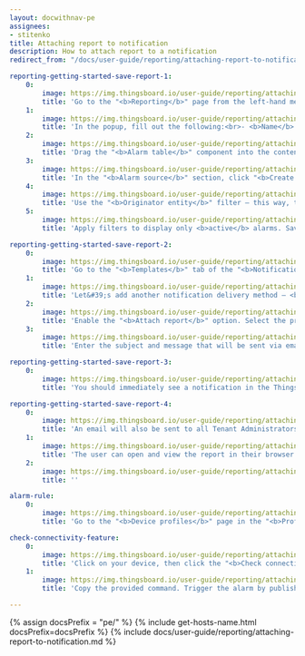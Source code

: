```yaml
---
layout: docwithnav-pe
assignees:
- stitenko
title: Attaching report to notification
description: How to attach report to a notification
redirect_from: "/docs/user-guide/reporting/attaching-report-to-notification/"

reporting-getting-started-save-report-1:
    0:
        image: https://img.thingsboard.io/user-guide/reporting/attaching-report-to-notification/example-attach-report-1-pe.png
        title: 'Go to the "<b>Reporting</b>" page from the left-hand menu — you&#39;ll land on the "<b>Templates</b>" tab by default. Click the "<b>+ Add report template</b>" button in the top-right corner and select "<b>Create new report template</b>".'
    1:
        image: https://img.thingsboard.io/user-guide/reporting/attaching-report-to-notification/example-attach-report-2-pe.png
        title: 'In the popup, fill out the following:<br>- <b>Name</b> it "<b>New alarm</b>".<br>- Choose <b>PDF</b> report <b>format</b>.<br>- Choose <b>Report</b> as the <b>template type</b>.<br>- Click "<b>Add</b>" to create the report template and open the <b>Report Builder</b> interface.'
    2:
        image: https://img.thingsboard.io/user-guide/reporting/attaching-report-to-notification/example-attach-report-3-pe.png
        title: 'Drag the "<b>Alarm table</b>" component into the content area of your report.'
    3:
        image: https://img.thingsboard.io/user-guide/reporting/attaching-report-to-notification/example-attach-report-4-pe.png
        title: 'In the "<b>Alarm source</b>" section, click "<b>Create new</b>" entity alias button.'
    4:
        image: https://img.thingsboard.io/user-guide/reporting/attaching-report-to-notification/example-attach-report-5-pe.png
        title: 'Use the "<b>Originator entity</b>" filter — this way, the table will receive data from the entity that triggered the notification. Click "</b>Add</b>".'
    5:
        image: https://img.thingsboard.io/user-guide/reporting/attaching-report-to-notification/example-attach-report-6-pe.png
        title: 'Apply filters to display only <b>active</b> alarms. Save the component.<br>- Click "<b>Save</b>" in the top-right corner to store your template configuration.'

reporting-getting-started-save-report-2:
    0:
        image: https://img.thingsboard.io/user-guide/reporting/attaching-report-to-notification/example-attach-report-7-pe.png
        title: 'Go to the "<b>Templates</b>" tab of the "<b>Notification center</b>" page, find the "<b>New alarm notification</b>" template, and <b>click on it</b> to open it for editing.'
    1:
        image: https://img.thingsboard.io/user-guide/reporting/attaching-report-to-notification/example-attach-report-8-pe.png
        title: 'Let&#39;s add another notification delivery method — <b>Email</b>.'
    2:
        image: https://img.thingsboard.io/user-guide/reporting/attaching-report-to-notification/example-attach-report-9-pe.png
        title: 'Enable the "<b>Attach report</b>" option. Select the previously created <b>New alarm</b> template.<br> Specify the user account on whose behalf the report will be generated: <b>john.doe@thingsboard.io</b> (John Doe — Tenant Administrator). Click "<b>Next</b>".'
    3:
        image: https://img.thingsboard.io/user-guide/reporting/attaching-report-to-notification/example-attach-report-10-pe.png
        title: 'Enter the subject and message that will be sent via email along with the attached PDF report. Save the changes to the template by clicking the "<b>Save</b>" button.'

reporting-getting-started-save-report-3:
    0:
        image: https://img.thingsboard.io/user-guide/reporting/attaching-report-to-notification/example-attach-report-11-pe.png
        title: 'You should immediately see a notification in the ThingsBoard Web UI.'

reporting-getting-started-save-report-4:
    0:
        image: https://img.thingsboard.io/user-guide/reporting/attaching-report-to-notification/example-attach-report-12-pe.png
        title: 'An email will also be sent to all Tenant Administrators, with a PDF report attached containing the alarm details.'
    1:
        image: https://img.thingsboard.io/user-guide/reporting/attaching-report-to-notification/example-attach-report-13-pe.png
        title: 'The user can open and view the report in their browser or download it.'
    2:
        image: https://img.thingsboard.io/user-guide/reporting/attaching-report-to-notification/example-attach-report-14-pe.png
        title: ''

alarm-rule:
    0:
        image: https://img.thingsboard.io/user-guide/reporting/attaching-report-to-notification/alarm-rule-1-pe.png
        title: 'Go to the "<b>Device profiles</b>" page in the "<b>Profiles</b>" section. Select the profile your device is using to open its details. Navigate to the "<b>Alarm rules</b>" tab and configure the alarm rule.'

check-connectivity-feature:
    0:
        image: https://img.thingsboard.io/user-guide/reporting/attaching-report-to-notification/check-connectivity-feature-1-pe.png
        title: 'Click on your device, then click the "<b>Check connectivity</b>" button in the device details.'
    1:
        image: https://img.thingsboard.io/user-guide/reporting/attaching-report-to-notification/check-connectivity-feature-2-pe.png
        title: 'Copy the provided command. Trigger the alarm by publishing telemetry for your device that exceeds the threshold value defined in the alarm creation rule.'

---
```


{% assign docsPrefix = "pe/" %}
{% include get-hosts-name.html docsPrefix=docsPrefix %}
{% include docs/user-guide/reporting/attaching-report-to-notification.md %}
